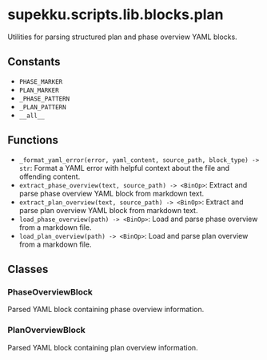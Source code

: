 # supekku.scripts.lib.blocks.plan

Utilities for parsing structured plan and phase overview YAML blocks.

## Constants

- `PHASE_MARKER`
- `PLAN_MARKER`
- `_PHASE_PATTERN`
- `_PLAN_PATTERN`
- `__all__`

## Functions

- `_format_yaml_error(error, yaml_content, source_path, block_type) -> str`: Format a YAML error with helpful context about the file and offending content.
- `extract_phase_overview(text, source_path) -> <BinOp>`: Extract and parse phase overview YAML block from markdown text.
- `extract_plan_overview(text, source_path) -> <BinOp>`: Extract and parse plan overview YAML block from markdown text.
- `load_phase_overview(path) -> <BinOp>`: Load and parse phase overview from a markdown file.
- `load_plan_overview(path) -> <BinOp>`: Load and parse plan overview from a markdown file.

## Classes

### PhaseOverviewBlock

Parsed YAML block containing phase overview information.

### PlanOverviewBlock

Parsed YAML block containing plan overview information.
